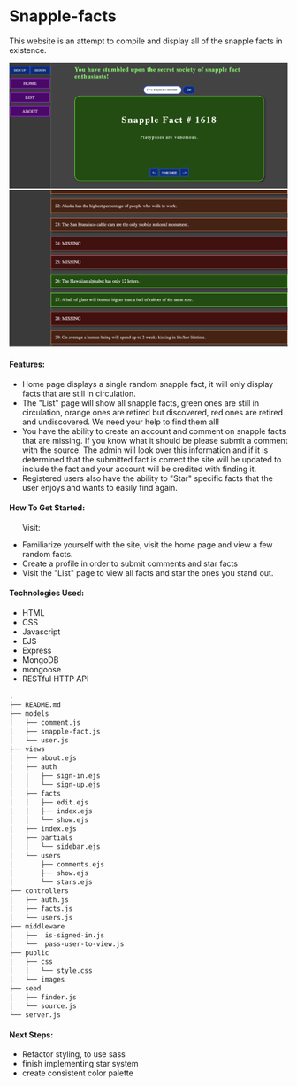 # Snapple-facts
This website is an attempt to compile and display all of the snapple facts in existence. 


![Website pics](./public/images/homescreen.png)
![Website pics](./public/images/index.png)

#### Features:

* Home page displays a single random snapple fact, it will only display facts that are still in circulation.
* The "List" page will show all snapple facts, green ones are still in circulation, orange ones are retired but discovered, red ones are retired and undiscovered. We need your help to find them all!
* You have the ability to create an account and comment on snapple facts that are missing. If you know what it should be please submit a comment with the source. The admin will look over this information and if it is determined that the submitted fact is correct the site will be updated to include the fact and your account will be credited with finding it.
* Registered users also have the ability to "Star" specific facts that the user enjoys and wants to easily find again.

#### How To Get Started:

&nbsp;&nbsp;&nbsp;&nbsp;&nbsp;&nbsp;Visit:

* Familiarize yourself with the site, visit the home page and view a few random facts.
* Create a profile in order to submit comments and star facts
* Visit the "List" page to view all facts and star the ones you stand out.

#### Technologies Used:

* HTML 
* CSS 
* Javascript 
* EJS 
* Express 
* MongoDB 
* mongoose 
* RESTful HTTP API

```
.
├── README.md
├── models
│   ├── comment.js
│   ├── snapple-fact.js
│   └── user.js
├── views
│   ├── about.ejs
│   ├── auth
│   │   ├── sign-in.ejs
│   │   └── sign-up.ejs
│   ├── facts
│   │   ├── edit.ejs
│   │   ├── index.ejs
│   │   └── show.ejs
│   ├── index.ejs
│   ├── partials
│   │   └── sidebar.ejs
│   └── users
│       ├── comments.ejs
│       ├── show.ejs
│       └── stars.ejs
├── controllers
│   ├── auth.js
│   ├── facts.js
│   └── users.js
├── middleware
│   ├──  is-signed-in.js
│   └──  pass-user-to-view.js
├── public
│   ├── css
│   │   └── style.css
│   └── images
├── seed
│   ├── finder.js
│   └── source.js
└── server.js
```

#### Next Steps:

* Refactor styling, to use sass
* finish implementing star system 
* create consistent color palette 
